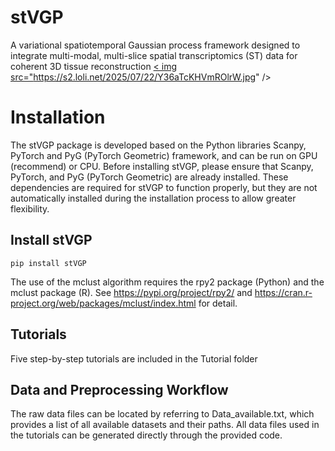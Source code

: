 # stVGP
A variational spatiotemporal Gaussian process framework designed to integrate multi-modal, multi-slice spatial transcriptomics (ST) data for coherent 3D tissue reconstruction
<a href=" " target="_blank">< img src="https://s2.loli.net/2025/07/22/Y36aTcKHVmROlrW.jpg" /></a >

# Installation
The stVGP package is developed based on the Python libraries Scanpy, PyTorch and PyG (PyTorch Geometric) framework, and can be run on GPU (recommend) or CPU. Before installing stVGP, please ensure that Scanpy, PyTorch, and PyG (PyTorch Geometric) are already installed. These dependencies are required for stVGP to function properly, but they are not automatically installed during the installation process to allow greater flexibility.

## Install stVGP
    pip install stVGP
The use of the mclust algorithm requires the rpy2 package (Python) and the mclust package (R). See https://pypi.org/project/rpy2/ and https://cran.r-project.org/web/packages/mclust/index.html for detail.

## Tutorials
Five step-by-step tutorials are included in the Tutorial folder

## Data and Preprocessing Workflow
The raw data files can be located by referring to Data_available.txt, which provides a list of all available datasets and their paths. All data files used in the tutorials can be generated directly through the provided code.


